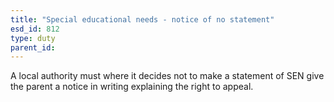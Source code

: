 ```yaml
---
title: "Special educational needs - notice of no statement"
esd_id: 812
type: duty
parent_id:  
---
```


A local authority must where it decides not to make a statement of SEN give the parent a notice in writing explaining the right to appeal.


